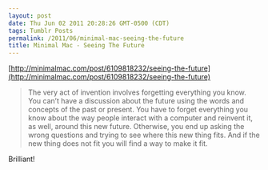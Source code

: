 ```yaml
---
layout: post
date: Thu Jun 02 2011 20:28:26 GMT-0500 (CDT)
tags: Tumblr Posts
permalink: /2011/06/minimal-mac-seeing-the-future
title: Minimal Mac - Seeing The Future
---
```


[http://minimalmac.com/post/6109818232/seeing-the-future](http://minimalmac.com/post/6109818232/seeing-the-future)

> The very act of invention involves forgetting everything you know. You can’t have a discussion about the future using the words and concepts of the past or present. You have to forget everything you know about the way people interact with a computer and reinvent it, as well, around this new future. Otherwise, you end up asking the wrong questions and trying to see where this new thing fits. And if the new thing does not fit you will find a way to make it fit.

Brilliant!
